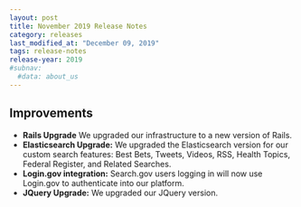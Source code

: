 ```yaml
---
layout: post
title: November 2019 Release Notes
category: releases
last_modified_at: "December 09, 2019"
tags: release-notes
release-year: 2019
#subnav:
  #data: about_us
---
```


## Improvements

* **Rails Upgrade** We upgraded our infrastructure to a new version of Rails.
* **Elasticsearch Upgrade:** We upgraded the Elasticsearch version for our custom search features: Best Bets, Tweets, Videos, RSS, Health Topics, Federal Register, and Related Searches.
* **Login.gov integration:** Search.gov users logging in will now use Login.gov to authenticate into our platform.
* **JQuery Upgrade:** We upgraded our JQuery version.
